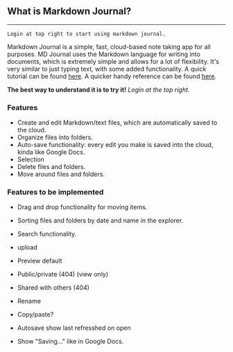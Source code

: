 ## What is Markdown Journal?

---

`Login at top right to start using markdown journal.`

Markdown Journal is a simple, fast, cloud-based note taking app for all purposes.
MD Journal uses the Markdown language for writing into documents, which is extremely simple and allows for a lot of flexibility. It's very similar to just typing text, with some added functionality. A quick tutorial can be found [here]((https://www.markdownguide.org/basic-syntax/)). A quicker handy reference can be found [here](https://simplemde.com/markdown-guide).

**The best way to understand it is to try it!** *Login at the top right.*

### Features
- Create and edit Markdown/text files, which are automatically saved to the cloud.
- Organize files into folders.
- Auto-save functionality: every edit you make is saved into the cloud, kinda like Google Docs.
- Selection 
- Delete files and folders. 
- Move around files and folders.

### Features to be implemented
- Drag and drop functionality for moving items.
- Sorting files and folders by date and name in the explorer.
- Search functionality.

- upload
- Preview default
- Public/private (404) (view only)
- Shared with others (404)
- Rename
- Copy/paste?
- Autosave show last refresshed on open
- Show "Saving..." like in Google Docs.